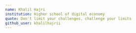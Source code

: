 ```yaml
---
name: Khalil Hajri
institution: Higher school of digital economy
quote: Don't limit your challenges, challenge your limits
github_user: khalilhajrii
---
```

